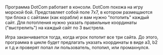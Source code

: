﻿Программа DotCom работает в консоли. DotCom похожа на игру морской бой. Представляет собой поле 7x7, в котором размещаются три блока с сайтами (как корабли) и вам нужно "потопить" каждый сайт. Для потопления нужно указать правильные координаты ("выстрелить") на каждый сайт по 3 выстрела.

Игра заканчивается тогда, когда игрок потопит все три сайта. До этого, программа в цикле будет предлагать указать координаты в виде a3, b2 и т.д и проверят попал ли пользователь, потопил, или промахнулся.
